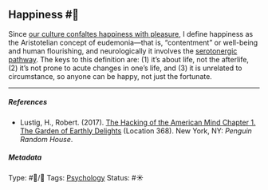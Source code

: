 ## Happiness  #🧠

Since [our culture confaltes happiness with pleasure](Our%20culture%20confaltes%20happiness%20with%20pleasure.md), I define happiness as the Aristotelian concept of eudemonia—that is, “contentment” or well-being and human flourishing, and neurologically it involves the [serotonergic pathway](Serotonergic%20pathway.md). The keys to this definition are: (1) it’s about life, not the afterlife, (2) it’s not prone to acute changes in one’s life, and (3) it is unrelated to circumstance, so anyone can be happy, not just the fortunate.

---

##### References

* Lustig, H., Robert. (2017). [The Hacking of the American Mind Chapter 1. The Garden of Earthly Delights](The%20Hacking%20of%20the%20American%20Mind%20Chapter%201.%20The%20Garden%20of%20Earthly%20Delights.md) (Location 368). New York, NY: *Penguin Random House*.

##### Metadata

Type: #🔵/🔵 
Tags: [Psychology](Psychology.md)
Status: #☀️ 
